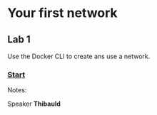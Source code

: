 <!-- .slide: class="exercice" -->

# Your first network

## Lab 1

Use the Docker CLI to create ans use a network.

### [Start](https://github.com/sfeir-open-source/sfeir-school-docker/tree/main/steps/30-lab-networking)

Notes:

Speaker **Thibauld**